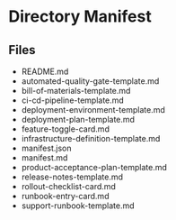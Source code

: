 # Directory Manifest

## Files

- README.md
- automated-quality-gate-template.md
- bill-of-materials-template.md
- ci-cd-pipeline-template.md
- deployment-environment-template.md
- deployment-plan-template.md
- feature-toggle-card.md
- infrastructure-definition-template.md
- manifest.json
- manifest.md
- product-acceptance-plan-template.md
- release-notes-template.md
- rollout-checklist-card.md
- runbook-entry-card.md
- support-runbook-template.md

